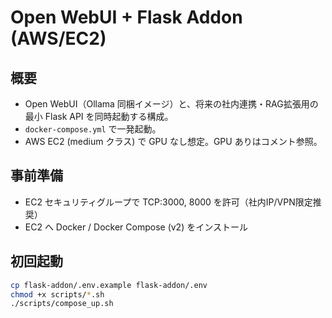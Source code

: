 # Open WebUI + Flask Addon (AWS/EC2)

## 概要
- Open WebUI（Ollama 同梱イメージ）と、将来の社内連携・RAG拡張用の最小 Flask API を同時起動する構成。
- `docker-compose.yml` で一発起動。
- AWS EC2 (medium クラス) で GPU なし想定。GPU ありはコメント参照。

## 事前準備
- EC2 セキュリティグループで TCP:3000, 8000 を許可（社内IP/VPN限定推奨）
- EC2 へ Docker / Docker Compose (v2) をインストール

## 初回起動
```bash
cp flask-addon/.env.example flask-addon/.env
chmod +x scripts/*.sh
./scripts/compose_up.sh

